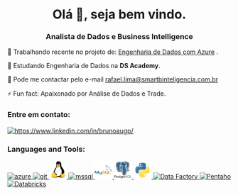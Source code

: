 <h1 align="center"> Olá 👋, seja bem vindo.</h1>

<!--
**rafadlima/rafadlima** is a ✨ _special_ ✨ repository because its `README.md` (this file) appears on your GitHub profile.

Here are some ideas to get you started:
-->
<h3 align="center">Analista de Dados e Business Intelligence</h3>

🔭 Trabalhando recente no projeto de: [Engenharia de Dados com Azure](https://github.com/rafadlima/engenharia_azure) .

🌱 Estudando Engenharia de Dados na **DS Academy**.

👯 Pode me contactar pelo e-mail rafael.lima@smartbinteligencia.com.br

⚡ Fun fact: Apaixonado por Análise de Dados e Trade.

<h3 align="left">Entre em contato:</h3>
<p align="left">
<a href="https://linkedin.com/in/[https://www.linkedin.com/in/brunoaugp/](https://www.linkedin.com/in/rafael-lima-31194396/)" target="blank"><img align="center" src="https://raw.githubusercontent.com/rahuldkjain/github-profile-readme-generator/master/src/images/icons/Social/linked-in-alt.svg" alt="https://www.linkedin.com/in/brunoaugp/" height="30" width="40" /></a>
</p>

<h3 align="left">Languages and Tools:</h3>
<p align="left"> 
  <a href="https://azure.microsoft.com/pt-br/" target="_blank" rel="noreferrer"> <img src="https://swimburger.net/media/ppnn3pcl/azure.png" alt="azure" width="40" height="40"/> </a>
  <a href="https://git-scm.com/" target="_blank" rel="noreferrer"> <img src="https://www.vectorlogo.zone/logos/git-scm/git-scm-icon.svg" alt="git" width="40" height="40"/> </a> 
  <a href="https://www.linux.org/" target="_blank" rel="noreferrer"> <img src="https://raw.githubusercontent.com/devicons/devicon/master/icons/linux/linux-original.svg" alt="linux" width="40" height="40"/> </a> 
  <a href="https://www.microsoft.com/en-us/sql-server" target="_blank" rel="noreferrer"> <img src="https://www.svgrepo.com/show/303229/microsoft-sql-server-logo.svg" alt="mssql" width="40" height="40"/> </a> 
  <a href="https://www.mysql.com/" target="_blank" rel="noreferrer"> <img src="https://raw.githubusercontent.com/devicons/devicon/master/icons/mysql/mysql-original-wordmark.svg" alt="mysql" width="40" height="40"/> </a> 
  <a href="https://www.postgresql.org" target="_blank" rel="noreferrer"> <img src="https://raw.githubusercontent.com/devicons/devicon/master/icons/postgresql/postgresql-original-wordmark.svg" alt="postgresql" width="40" height="40"/> </a> 
  <a href="https://www.python.org" target="_blank" rel="noreferrer"> <img src="https://raw.githubusercontent.com/devicons/devicon/master/icons/python/python-original.svg" alt="python" width="40" height="40"/> </a> 
  <a href="https://azure.microsoft.com/pt-br/products/data-factory/#overview" target="_blank" rel="noreferrer"> <img src="https://consultabd.files.wordpress.com/2020/02/img000_adf01.jpg" alt="Data Factory" width="40" height="40"/> </a>
   <a href="https://www.hitachivantara.com/en-us/products/dataops-software/data-integration-analytics/pentaho-community-edition.html" target="_blank" rel="noreferrer"> <img src="https://agailcombr.files.wordpress.com/2020/12/pdi.png?w=256" alt="Pentaho" width="40" height="40"/> </a>  
 <a href="https://www.databricks.com/" target="_blank" rel="noreferrer"> <img src="https://www.databricks.com/wp-content/uploads/2022/06/db-nav-logo-white-mobile.svg" alt="Databricks" width="200" height="40"/> </a>
</p>


